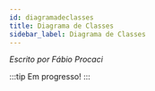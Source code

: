 ```yaml
---
id: diagramadeclasses
title: Diagrama de Classes
sidebar_label: Diagrama de Classes
---
```


*Escrito por Fábio Procaci*

:::tip Em progresso!
:::